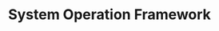 ---
title: "System Operation Framework"
showDate: false
draft: false
tags: ["classic","poem"]
link: "https://www.youtube.com/watch?v=PGLYEDpNu60"
---